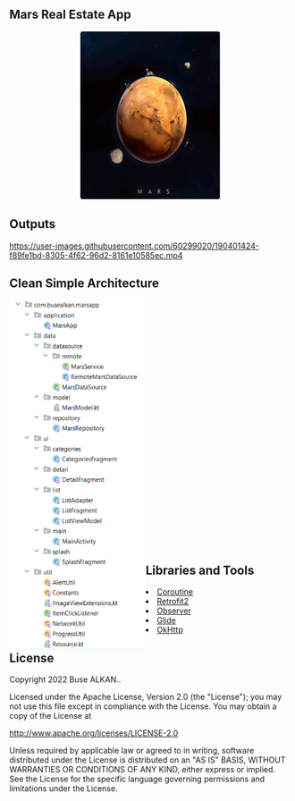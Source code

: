 ## Mars Real Estate App 
<p align="center"><img height="300" width="250" src="https://raw.githubusercontent.com/busealkan/PatikaFMSS/main/buse_alkan_odev4/MarsApp/screens/mars.png"/></p>

## Outputs
https://user-images.githubusercontent.com/60299020/190401424-f89fe1bd-8305-4f62-96d2-8161e10585ec.mp4






## Clean Simple Architecture
<p><img align="left" width="244px"; src="https://raw.githubusercontent.com/busealkan/PatikaFMSS/main/buse_alkan_odev4/MarsApp/screens/mvvm.png"/></p>
<br/><br/><br/><br/><br/><br/><br/><br/><br/><br/><br/><br/><br/><br/><br/><br/><br/><br/></br></br></br></br></br></br></br></br>            

## Libraries and Tools 
<li><a href="https://developer.android.com/kotlin/coroutinesa">Coroutine</a></li>
<li><a href="https://square.github.io/retrofit/">Retrofit2</a></li>
<li><a href="https://developer.android.com/reference/android/arch/lifecycle/Observer">Observer</a></li> 
<li><a href="https://bumptech.github.io/glide/doc/download-setup.html">Glide</a></li>
<li><a href="https://square.github.io/okhttp/">OkHttp</a></li>



## License
Copyright 2022 Buse ALKAN..

Licensed under the Apache License, Version 2.0 (the "License");
you may not use this file except in compliance with the License.
You may obtain a copy of the License at

   http://www.apache.org/licenses/LICENSE-2.0

Unless required by applicable law or agreed to in writing, software
distributed under the License is distributed on an "AS IS" BASIS,
WITHOUT WARRANTIES OR CONDITIONS OF ANY KIND, either express or implied.
See the License for the specific language governing permissions and
limitations under the License.

